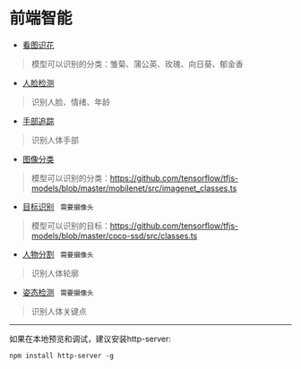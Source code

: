 # 前端智能
- [看图识花](http://allan5.com/FE-AI/flower.html "看图识花")
> 模型可以识别的分类：雏菊、蒲公英、玫瑰、向日葵、郁金香
- [人脸检测](http://allan5.com/FE-AI/face-api.html "人脸检测") 
> 识别人脸、情绪、年龄
- [手部追踪](http://allan5.com/FE-AI/handtrack.html "手部追踪") 
> 识别人体手部
- [图像分类](http://allan5.com/FE-AI/mobilenet.html "图像分类") 
> 模型可以识别的分类：https://github.com/tensorflow/tfjs-models/blob/master/mobilenet/src/imagenet_classes.ts
- [目标识别](http://allan5.com/FE-AI/object_detection.html "目标识别")   ` 需要摄像头`
> 模型可以识别的目标：https://github.com/tensorflow/tfjs-models/blob/master/coco-ssd/src/classes.ts
- [人物分割](http://allan5.com/FE-AI/bodypix.html "人物分割") ` 需要摄像头`
> 识别人体轮廓
- [姿态检测](http://allan5.com/FE-AI/posenet.html "姿态检测") ` 需要摄像头`
> 识别人体关键点


----------

如果在本地预览和调试，建议安装http-server:

    npm install http-server -g
